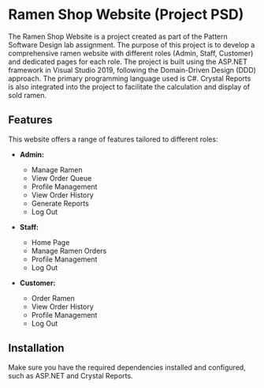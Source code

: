 # Ramen Shop Website (Project PSD)

The Ramen Shop Website is a project created as part of the Pattern Software Design lab assignment. The purpose of this project is to develop a comprehensive ramen website with different roles (Admin, Staff, Customer) and dedicated pages for each role. The project is built using the ASP.NET framework in Visual Studio 2019, following the Domain-Driven Design (DDD) approach. The primary programming language used is C#. Crystal Reports is also integrated into the project to facilitate the calculation and display of sold ramen.

## Features

This website offers a range of features tailored to different roles:

- **Admin:**
  - Manage Ramen
  - View Order Queue
  - Profile Management
  - View Order History
  - Generate Reports
  - Log Out

- **Staff:**
  - Home Page
  - Manage Ramen Orders
  - Profile Management
  - Log Out

- **Customer:**
  - Order Ramen
  - View Order History
  - Profile Management
  - Log Out

## Installation

Make sure you have the required dependencies installed and configured, such as ASP.NET and Crystal Reports.
